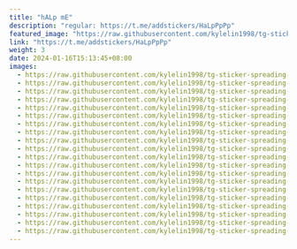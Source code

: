 ```yaml
---
title: "hALp mE"
description: "regular: https://t.me/addstickers/HaLpPpPp"
featured_image: "https://raw.githubusercontent.com/kylelin1998/tg-sticker-spreading-worldwide-images/main/img/ee120cf6-f720-49f1-b2a0-5494de4ea4e9.jpg"
link: "https://t.me/addstickers/HaLpPpPp"
weight: 3
date: 2024-01-16T15:13:45+08:00
images:
  - https://raw.githubusercontent.com/kylelin1998/tg-sticker-spreading-worldwide-images/main/img/ee120cf6-f720-49f1-b2a0-5494de4ea4e9.jpg
  - https://raw.githubusercontent.com/kylelin1998/tg-sticker-spreading-worldwide-images/main/img/9ab4feeb-63fe-4efa-96bd-9cf6183b3c9c.jpg
  - https://raw.githubusercontent.com/kylelin1998/tg-sticker-spreading-worldwide-images/main/img/79543cc6-00a1-4dae-92d8-cf2bedcff93d.jpg
  - https://raw.githubusercontent.com/kylelin1998/tg-sticker-spreading-worldwide-images/main/img/c21bd853-6344-4977-a6e3-faa32daa1231.jpg
  - https://raw.githubusercontent.com/kylelin1998/tg-sticker-spreading-worldwide-images/main/img/6c79e32e-8ca4-48f2-8c19-f65227225189.jpg
  - https://raw.githubusercontent.com/kylelin1998/tg-sticker-spreading-worldwide-images/main/img/b21f08e4-bc06-4517-996f-5b200536cb77.jpg
  - https://raw.githubusercontent.com/kylelin1998/tg-sticker-spreading-worldwide-images/main/img/fba64f3e-9626-4832-b443-81374bcc821d.jpg
  - https://raw.githubusercontent.com/kylelin1998/tg-sticker-spreading-worldwide-images/main/img/45a6e39b-2be5-4fc3-b55c-e60d372356e2.jpg
  - https://raw.githubusercontent.com/kylelin1998/tg-sticker-spreading-worldwide-images/main/img/2c6d15a7-f0d0-46f5-95cd-f443f9b1d5e5.jpg
  - https://raw.githubusercontent.com/kylelin1998/tg-sticker-spreading-worldwide-images/main/img/ec85be80-f070-41ea-a66c-b6569fb75c39.jpg
  - https://raw.githubusercontent.com/kylelin1998/tg-sticker-spreading-worldwide-images/main/img/7fe27c73-6c8b-4cbb-b27c-13585cdf3fe5.jpg
  - https://raw.githubusercontent.com/kylelin1998/tg-sticker-spreading-worldwide-images/main/img/b096b919-751e-45b7-b649-d55bc21c14b3.jpg
  - https://raw.githubusercontent.com/kylelin1998/tg-sticker-spreading-worldwide-images/main/img/4491b251-2559-4689-9697-1a5f6162e609.jpg
  - https://raw.githubusercontent.com/kylelin1998/tg-sticker-spreading-worldwide-images/main/img/22a0fd3f-d246-4be2-88aa-c96bcb5396bd.jpg
  - https://raw.githubusercontent.com/kylelin1998/tg-sticker-spreading-worldwide-images/main/img/ff5ea797-1b2a-4fd6-aad3-8361521dab0e.jpg
  - https://raw.githubusercontent.com/kylelin1998/tg-sticker-spreading-worldwide-images/main/img/1af0e704-5269-48ab-ab18-d9abba3bcb59.jpg
  - https://raw.githubusercontent.com/kylelin1998/tg-sticker-spreading-worldwide-images/main/img/88bfd8e2-1b6f-4bea-9a7d-b1a35e6e298d.jpg
  - https://raw.githubusercontent.com/kylelin1998/tg-sticker-spreading-worldwide-images/main/img/86dbb127-8315-418a-8f60-c0f75f58a3d5.jpg
  - https://raw.githubusercontent.com/kylelin1998/tg-sticker-spreading-worldwide-images/main/img/6dfbe982-f649-45d2-95ba-18e101ea487b.jpg
  - https://raw.githubusercontent.com/kylelin1998/tg-sticker-spreading-worldwide-images/main/img/e0db2f74-025a-4a1b-9d8f-097a1a8e1c9b.jpg
---
```

